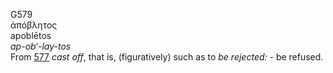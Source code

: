 <body>
  <p>G579<br>  ἀπόβλητος  <br> apoblētos  <br><i>ap-ob‘-lay-tos </i><br>From <a href="g0577.htm">577</a>  <i>cast</i> <i>off</i>, that is, (figuratively) such as to <i>be</i> <i>rejected:</i> - be refused.<br></p>
 </body>